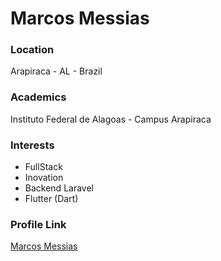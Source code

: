 # Marcos Messias

### Location

Arapiraca - AL - Brazil

### Academics

Instituto Federal de Alagoas - Campus Arapiraca

### Interests

- FullStack
- Inovation
- Backend Laravel
- Flutter (Dart)

### Profile Link

[Marcos Messias](https://github.com/marcosmessias-src)